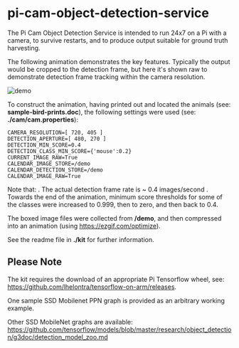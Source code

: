 # pi-cam-object-detection-service

The Pi Cam Object Detection Service is intended to run 24x7 on a Pi with a camera, to survive restarts, and to produce output suitable for ground truth harvesting.

The following animation demonstrates the key features.
Typically the output would be cropped to the detection frame, but here it's shown raw to demonstrate detection frame tracking within the camera resolution.

![demo](eb_12_v08_480x270_01c_500k-20.gif)

To construct the animation, having printed out and located the animals (see: **sample-bird-prints.doc**), the following settings were used (see: **./cam/cam.properties**):

    CAMERA_RESOLUTION=[ 720, 405 ]
    DETECTION_APERTURE=[ 480, 270 ]
    DETECTION_MIN_SCORE=0.4
    DETECTION_CLASS_MIN_SCORE={'mouse':0.2}  
    CURRENT_IMAGE_RAW=True 
    CALENDAR_IMAGE_STORE=/demo
    CALENDAR_DETECTION_STORE=/demo
    CALENDAR_IMAGE_RAW=True

Note that:
. The actual detection frame rate is ~ 0.4 images/second
. Towards the end of the animation, minimum score thresholds for some of the classes were increased to 0.999, then to zero, and then back to 0.4.

The boxed image files were collected from **/demo**, and then compressed into an animation (using https://ezgif.com/optimize).

See the readme file in **./kit** for further information.


## Please Note
The kit requires the download of an appropriate Pi Tensorflow wheel, see: https://github.com/lhelontra/tensorflow-on-arm/releases.

One sample SSD Mobilenet PPN graph is provided as an arbitrary working example.

Other SSD MobileNet graphs are available: https://github.com/tensorflow/models/blob/master/research/object_detection/g3doc/detection_model_zoo.md

